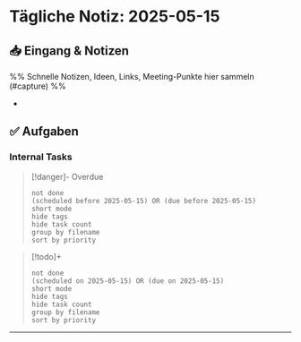 # Tägliche Notiz: 2025-05-15

## 📥 Eingang & Notizen

%% Schnelle Notizen, Ideen, Links, Meeting-Punkte hier sammeln (#capture) %%

*

## ✅ Aufgaben

### Internal Tasks

> [!danger]- Overdue
>```tasks
>not done
>(scheduled before 2025-05-15) OR (due before 2025-05-15)
>short mode
>hide tags
>hide task count
>group by filename
>sort by priority
>```

> [!todo]+
>```tasks
>not done
>(scheduled on 2025-05-15) OR (due on 2025-05-15)
>short mode
>hide tags
>hide task count
>group by filename
>sort by priority
>```

---
